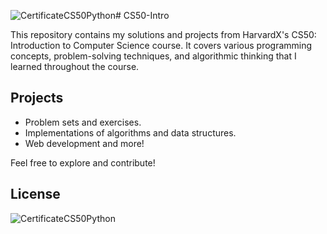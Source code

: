 ![CertificateCS50Python](https://github.com/user-attachments/assets/f2e1ad63-bdde-43a4-aa5c-eedf2adc8ed5)# CS50-Intro

This repository contains my solutions and projects from HarvardX's CS50: Introduction to Computer Science course. It covers various programming concepts, problem-solving techniques, and algorithmic thinking that I learned throughout the course.

## Projects
- Problem sets and exercises.
- Implementations of algorithms and data structures.
- Web development and more!

Feel free to explore and contribute!

## License 
![CertificateCS50Python](https://github.com/user-attachments/assets/d86fbfd5-f85e-4da8-81b7-d41b0c3643e7)


